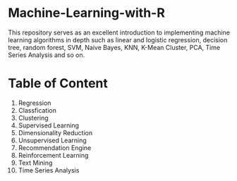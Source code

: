# Machine-Learning-with-R
This repository serves as an excellent introduction to implementing machine learning algorithms in depth such as linear and logistic regression, decision tree, random forest, SVM, Naive Bayes, KNN, K-Mean Cluster, PCA, Time Series Analysis and so on.

# Table of Content
1. Regression
2. Classfication
3. Clustering
4. Supervised Learning
5. Dimensionality Reduction
6. Unsupervised Learning
7. Recommendation Engine
8. Reinforcement Learning
9. Text Mining
10. Time Series Analysis
